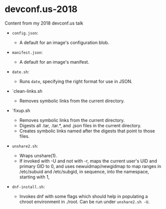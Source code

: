 # devconf.us-2018
Content from my 2018 devconf.us talk

* `config.json`:
  - A default for an image's configuration blob.
* `manifest.json`:
  - A default for an image's manifest.

* `date.sh`:
  - Runs `date`, specifying the right format for use in JSON.
* `clean-links.sh
  - Removes symbolic links from the current directory.
* `fixup.sh
  - Removes symbolic links from the current directory.
  - Digests all .tar, .tar.\*, and .json files in the current directory.
  - Creates symbolic links named after the digests that point to those files.

* `unshare2.sh`:
  - Wraps unshare(1).
  - If invoked with -U and not with -r, maps the current user's UID and primary
    GID to 0, and uses newuidmap/newgidmap to map ranges in /etc/subuid and
    /etc/subgid, in sequence, into the namespace, starting with 1, 

* `dnf-install.sh`:
  - Invokes dnf with some flags which should help in populating a chroot
    environment in ./root.  Can be run under `unshare2.sh -U`.

